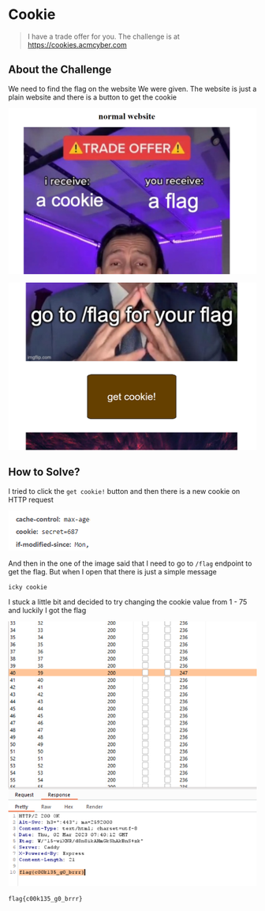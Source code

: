 # Cookie
> I have a trade offer for you. The challenge is at https://cookies.acmcyber.com

## About the Challenge
We need to find the flag on the website We were given. The website is just a plain website and there is a button to get the cookie

![preview_1](images/preview_1.png)

![preview_2](images/preview_2.png)

## How to Solve?
I tried to click the `get cookie!` button and then there is a new cookie on HTTP request

![cookie](images/cookie.png)

And then in the one of the image said that I need to go to `/flag` endpoint to get the flag. But when I open that there is just a simple message

```
icky cookie
```

I stuck a little bit and decided to try changing the cookie value from 1 - 75 and luckily I got the flag

![testing](images/testing.png)

```
flag{c00k135_g0_brrr}
```